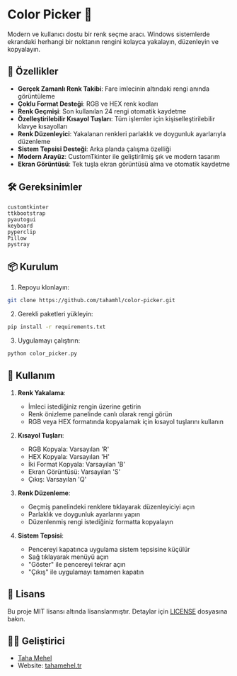 # Color Picker 🎨

Modern ve kullanıcı dostu bir renk seçme aracı. Windows sistemlerde ekrandaki herhangi bir noktanın rengini kolayca yakalayın, düzenleyin ve kopyalayın.

## 🌟 Özellikler

- **Gerçek Zamanlı Renk Takibi**: Fare imlecinin altındaki rengi anında görüntüleme
- **Çoklu Format Desteği**: RGB ve HEX renk kodları
- **Renk Geçmişi**: Son kullanılan 24 rengi otomatik kaydetme
- **Özelleştirilebilir Kısayol Tuşları**: Tüm işlemler için kişiselleştirilebilir klavye kısayolları
- **Renk Düzenleyici**: Yakalanan renkleri parlaklık ve doygunluk ayarlarıyla düzenleme
- **Sistem Tepsisi Desteği**: Arka planda çalışma özelliği
- **Modern Arayüz**: CustomTkinter ile geliştirilmiş şık ve modern tasarım
- **Ekran Görüntüsü**: Tek tuşla ekran görüntüsü alma ve otomatik kaydetme

## 🛠️ Gereksinimler

```
customtkinter
ttkbootstrap
pyautogui
keyboard
pyperclip
Pillow
pystray
```

## 📦 Kurulum

1. Repoyu klonlayın:
```bash
git clone https://github.com/tahamhl/color-picker.git
```

2. Gerekli paketleri yükleyin:
```bash
pip install -r requirements.txt
```

3. Uygulamayı çalıştırın:
```bash
python color_picker.py
```

## 🎯 Kullanım

1. **Renk Yakalama**:
   - İmleci istediğiniz rengin üzerine getirin
   - Renk önizleme panelinde canlı olarak rengi görün
   - RGB veya HEX formatında kopyalamak için kısayol tuşlarını kullanın

2. **Kısayol Tuşları**:
   - RGB Kopyala: Varsayılan 'R'
   - HEX Kopyala: Varsayılan 'H'
   - İki Format Kopyala: Varsayılan 'B'
   - Ekran Görüntüsü: Varsayılan 'S'
   - Çıkış: Varsayılan 'Q'

3. **Renk Düzenleme**:
   - Geçmiş panelindeki renklere tıklayarak düzenleyiciyi açın
   - Parlaklık ve doygunluk ayarlarını yapın
   - Düzenlenmiş rengi istediğiniz formatta kopyalayın

4. **Sistem Tepsisi**:
   - Pencereyi kapatınca uygulama sistem tepsisine küçülür
   - Sağ tıklayarak menüyü açın
   - "Göster" ile pencereyi tekrar açın
   - "Çıkış" ile uygulamayı tamamen kapatın

## 📄 Lisans

Bu proje MIT lisansı altında lisanslanmıştır. Detaylar için [LICENSE](LICENSE) dosyasına bakın.

## 👨‍💻 Geliştirici

- [Taha Mehel](https://github.com/tahamhl)
- Website: [tahamehel.tr](https://tahamehel.tr)


